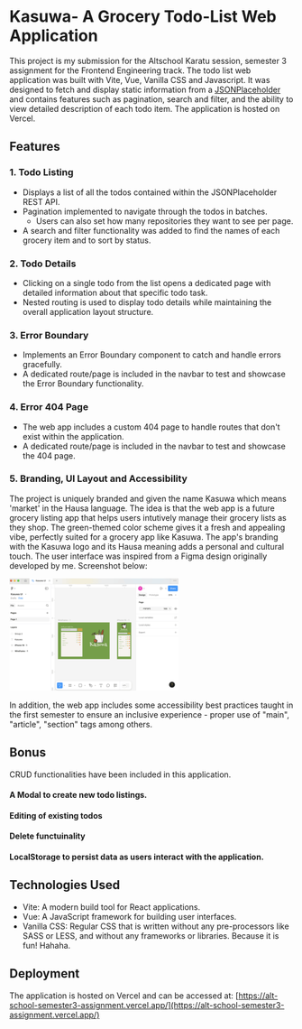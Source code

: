 # Kasuwa- A Grocery Todo-List Web Application

This project is my submission for the Altschool Karatu session, semester 3 assignment for the Frontend Engineering track. The todo list web application was built with Vite, Vue, Vanilla CSS and Javascript. It was designed to fetch and display static information from a [JSONPlaceholder](https://jsonplaceholder.typicode.com/todos) and contains features such as pagination, search and filter, and the ability to view detailed description of each todo item. The application is hosted on Vercel.

## Features

### 1. Todo Listing
* Displays a list of all the todos contained within the JSONPlaceholder REST API.
* Pagination implemented to navigate through the todos in batches.
    * Users can also set how many repositories they want to see per page. 
* A search and filter functionality was added to find the names of each grocery item and to sort by status.

### 2. Todo Details
* Clicking on a single todo from the list opens a dedicated page with detailed information about that specific todo task.
* Nested routing is used to display todo details while maintaining the overall application layout structure.

### 3. Error Boundary
* Implements an Error Boundary component to catch and handle errors gracefully.
* A dedicated route/page is included in the navbar to test and showcase the Error Boundary functionality.

### 4. Error 404 Page
* The web app includes a custom 404 page to handle routes that don't exist within the application.
* A dedicated route/page is included in the navbar to test and showcase the 404 page.

### 5. Branding, UI Layout and Accessibility
The project is uniquely branded and given the name Kasuwa which means 'market' in the Hausa language. The idea is that the web app is a future grocery listing app that helps users intutively manage their grocery lists as they shop. The green-themed color scheme gives it a fresh and appealing vibe, perfectly suited for a grocery app like Kasuwa. The app's branding with the Kasuwa logo and its Hausa meaning adds a personal and cultural touch. The user interface was inspired from a Figma design originally developed by me. Screenshot below:

![Figma Design](./src/assets/figma-design-copy.png)

In addition, the web app includes some accessibility best practices taught in the first semester to ensure an inclusive experience - proper use of "main", "article", "section" tags among others.


## Bonus

CRUD functionalities have been included in this application.

#### A Modal to create new todo listings.

#### Editing of existing todos

#### Delete functuinality

#### LocalStorage to persist data as users interact with the application.


## Technologies Used 

* Vite: A modern build tool for React applications.
* Vue: A JavaScript framework for building user interfaces.
* Vanilla CSS: Regular CSS that is written without any pre-processors like SASS or LESS, and without any frameworks or libraries. Because it is fun! Hahaha.

## Deployment

The application is hosted on Vercel and can be accessed at: [https://alt-school-semester3-assignment.vercel.app/](https://alt-school-semester3-assignment.vercel.app/)
